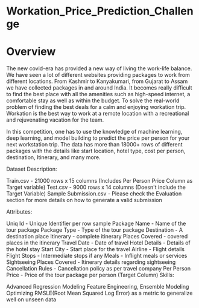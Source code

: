 # Workation_Price_Prediction_Challenge

# Overview
The new covid-era has provided a new way of living the work-life balance. We have seen a lot of different websites providing packages to work from different locations. From Kashmir to Kanyakumari, from Gujarat to Assam we have collected packages in and around India. It becomes really difficult to find the best place with all the amenities such as high-speed internet, a comfortable stay as well as within the budget. To solve the real-world problem of finding the best deals for a calm and enjoying workation trip. Workation is the best way to work at a remote location with a recreational and rejuvenating vacation for the team.

In this competition, one has to use the knowledge of machine learning, deep learning, and model building to predict the price per person for your next workstation trip. The data has more than 18000+ rows of different packages with the details like start location, hotel type, cost per person, destination, Itinerary, and many more.

Dataset Description:

Train.csv - 21000 rows x 15 columns (Includes Per Person Price Column as Target variable)
Test.csv - 9000 rows x 14 columns (Doesn't include the Target Variable)
Sample Submission.csv - Please check the Evaluation section for more details on how to generate a valid submission
 

Attributes:

Uniq Id - Unique Identifier per row sample
Package Name - Name of the tour package
Package Type - Type of the tour package
Destination - A destination place
Itinerary - complete itinerary
Places Covered - covered places in the itinerary
Travel Date - Date of travel
Hotel Details - Details of the hotel stay
Start City - Start place for the travel
Airline - Flight details
Flight Stops - Intermediate stops if any
Meals - Inflight meals or services
Sightseeing Places Covered - Itinerary details regarding sightseeing
Cancellation Rules - Cancellation policy as per travel company
Per Person Price - Price of the tour package per person (Target Column)
Skills:

Advanced Regression Modeling
Feature Engineering, Ensemble Modeling
Optimizing RMSLE(Root Mean Squared Log Error) as a metric to generalize well on unseen data
